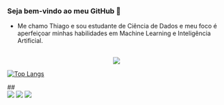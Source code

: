 ### Seja bem-vindo ao meu GitHub 👋

- Me chamo Thiago e sou estudante de Ciência de Dados e meu foco é aperfeiçoar minhas habilidades em Machine Learning e Inteligência Artificial.

##
<p align="center">
  <a href="https://go-skill-icons.vercel.app/">
    <img src="https://go-skill-icons.vercel.app/api/icons?i=py,r,gcp,aws" />
  </a>
</p>

<p align="center">
  
[![Top Langs](https://github-readme-stats.vercel.app/api/top-langs/?username=Mustasheep&layout=compact)](https://github.com/Mustasheep/github-readme-stats)

</p>
##

<div>
  <a href="https://www.linkedin.com/in/thiago-mustasheep" alt="LinkedIn" target="_blank"><img src="https://img.shields.io/badge/-LinkedIn-0077B5?style=for-the-badge&logo=linkedin&logoColor=white&link=https://www.linkedin.com/in/thiago-mustasheep"></a>
  <a href="mailto:thiagoassis.escritorio@gmail.com" alt="Email" target="_blank"><img src="https://img.shields.io/badge/-Email-c4463a?style=for-the-badge&labelColor=c4463a&logo=email&logoColor=white&link=mailto:thiagoassis.escritorio@gmail.com"></a>
  <a href="https://discord.com/users/sheep8" alt="Discord" target="_blank"><img src="https://img.shields.io/badge/-Discord-5865F2?style=for-the-badge&labelColor=5865F2&logo=discord&logoColor=white&link=https://discord.com/users/sheep8"></a>



</div>
